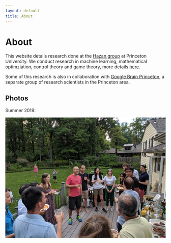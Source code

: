 ```yaml
---
layout: default
title: About
---
```

# About

This website details research done at the [Hazan group](https://www.ehazan.com/) at Princeton University. 
We conduct research in machine learning, mathematical optimziation, control theory and game theory, more details [here](https://www.minregret.com/research/). 

Some of this research is also in collaboration with [Google Brain Princeton](https://sites.google.com/view/gbrainprinceton/home), a separate group of research scientists in the Princeton area.  


<!--
## Projects
We are currently working on several projects, including two longer-term efforts:
1. **[deluca](http://deluca.fyi)**: An OpenAI Gym inspired library that provides differentiable environments, agents that take advantage of such environments, and benchmarking tools.
2. **[deluca-lung](https://arxiv.org/pdf/2102.06779.pdf)**: Machine learning for mechanical ventilator control.
-->


## Photos
Summer 2019:

![Summer 2019 0](/assets/img/2019-summer-0.jpg)
<!--
Sham's futile attempt to pass to Yoav:

![Summer 2019 1](/assets/img/2019-summer-1.jpg)
-->
